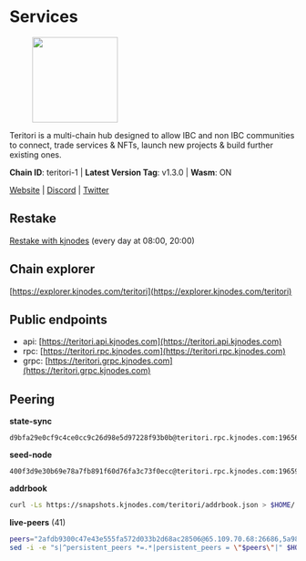 # Services

<figure><img src="https://raw.githubusercontent.com/kj89/testnet_manuals/main/pingpub/logos/teritori.png" width="150" alt=""><figcaption></figcaption></figure>

Teritori is a multi-chain hub designed to allow IBC and non IBC communities  to connect, trade services & NFTs, launch new projects & build further existing ones.

**Chain ID**: teritori-1 | **Latest Version Tag**: v1.3.0 | **Wasm**: ON

[Website](https://teritori.com) | [Discord](https://discord.gg/teritori) | [Twitter](https://twitter.com/TeritoriNetwork)

## Restake

[Restake with kjnodes](https://restake.app/teritori/torivaloper184ln03hkpt75uhrrr26f66kvcqvf4yn4nc2xjm) (every day at 08:00, 20:00)
## Chain explorer
[https://explorer.kjnodes.com/teritori](https://explorer.kjnodes.com/teritori)

## Public endpoints

* api: [https://teritori.api.kjnodes.com](https://teritori.api.kjnodes.com)
* rpc: [https://teritori.rpc.kjnodes.com](https://teritori.rpc.kjnodes.com)
* grpc: [https://teritori.grpc.kjnodes.com](https://teritori.grpc.kjnodes.com)

## Peering

**state-sync**

```text
d9bfa29e0cf9c4ce0cc9c26d98e5d97228f93b0b@teritori.rpc.kjnodes.com:19656
```

**seed-node**

```text
400f3d9e30b69e78a7fb891f60d76fa3c73f0ecc@teritori.rpc.kjnodes.com:19659
```

**addrbook**
```bash
curl -Ls https://snapshots.kjnodes.com/teritori/addrbook.json > $HOME/.teritorid/config/addrbook.json
```

**live-peers** (41)
```bash
peers="2afdb9300c47e43e555fa572d033b2d68ac28506@65.109.70.68:26686,5a98d637a16b16bf425a4a785c9d11a7d1e5b8a0@65.21.131.215:26736,d9bfa29e0cf9c4ce0cc9c26d98e5d97228f93b0b@65.109.88.38:19656,88a407d4749e1ccbb630f98ca44f304744d97864@38.242.141.168:26656,920f32f409bbb18b641cdc9513545e2e016c2c62@142.132.203.60:26656,d856120f262134ebf13e1d2632d778b69e704208@65.108.4.188:15956,ce3baba928ae06cd3ff0af20aec888a82ddffef7@54.37.129.171:26656,ec4126b26336cd61b335345df4ff2a3fbb79338a@65.109.92.240:20026,856c165de82fbd0489df9ec6ffaa0958c620e073@198.244.179.127:26656,78815c81331c114cd508dae3a012f0d3e5e2b966@185.119.118.117:3000,0e189bbc6db606a14950a0e59641b798a255c3c8@65.109.37.154:3000,a25a3a218a699e71e2a64edaa45f457dfd8507ba@65.21.148.206:26656,46b7ae20e3cc4264076a91c3601f3894a021a80d@65.108.6.45:36656,e726816f42831689eab9378d5d577f1d06d25716@176.9.188.21:26656,48980875839186e08e12ebf0d9a2803b45206833@65.109.92.241:38026,0b27217386756577e1eadf00c4169dc8f041e522@51.210.7.219:26656,e1b058e5cfa2b836ddaa496b10911da62dcf182e@138.201.8.248:26656,526d8c7c44f59be9a39d7463c576b68c0db23174@65.108.234.23:15956,24b28cf013e6d7b5b88b6dba2701c5ddd2dd5ee1@65.109.58.225:28656,1f11577400a5caadedc01261e0f4902983445fb1@212.23.222.126:26656,b78dd48a9d34146f04801f479a82348a19a69ab7@51.159.185.141:26656,406fc7fe86ba396cb7fc8616c546f21a1d3c51cd@89.58.57.158:26656,5ab6437f73fe71f392d53566e037aa91087530ac@139.144.67.202:26656,6ef7a8bc7a3cc0856594f12570e8f2282a099dcf@65.109.93.152:26796,3594b73f909a9c4b87cfe6a361ef8b2b51124dd5@65.109.69.59:15956,8ac41af54dfd91c41de71cde222a55670f2f405d@141.95.65.73:15956,b212d5740b2e11e54f56b072dc13b6134650cfb5@134.65.192.81:26656,51eaf493facf36754411baa4f7b89355bd9cb3e7@195.201.63.87:42666,2b4f46e601fb4ede2a0c98976337e3afdaa50dac@65.108.238.102:15956,5f087defadaf536818dad2d9c8f53405812eb9cd@188.68.162.237:26659,1f858b8cc8e18ef05de79dd470ad29ba29ddbeb7@65.108.77.106:26889,d956d6180e96c62315a777b1a3ed8f1ebf873e80@38.242.232.202:29656,1e08fefb7e8851490d40e804df76d1ac33cb1f0a@38.146.3.175:15956,634a29ae2bd7ad8165d6ef66a6dea02d04c9bbed@65.108.77.250:26641,bd6b1d4e82f21bb44fe11e2a1215e08da725e2c8@51.159.138.231:26656,ed747c9e39fc04fdbc7ab5fc4a4a7f7a298ee329@65.144.145.234:26656,d29bed885306037dbe219278415025a2ea8880a4@51.159.160.140:26656,ad347ea1ec920d12ccda2341348bcc89687739ef@88.99.164.158:38026,44b2bf9d970aece0531d3d939c5c546a7ac9201a@34.219.76.190:26656,4740ad44e58f4f4a0e2b9c4353500009eb73a05a@176.191.97.120:26656,ade4d8bc8cbe014af6ebdf3cb7b1e9ad36f412c0@135.181.5.219:15956"
sed -i -e "s|^persistent_peers *=.*|persistent_peers = \"$peers\"|" $HOME/.teritorid/config/config.toml
```
